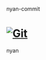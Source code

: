 nyan-commit

[![Git](https://app.soluble.cloud/api/v1/public/badges/83d11829-cfbb-4894-98a3-6ca5dbee0ed3.svg?orgId=311738061891)](https://app.soluble.cloud/repos/details/github.com/oidong1/nyan-commit?orgId=311738061891)  
===========

nyan